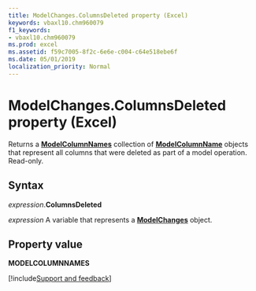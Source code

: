 ```yaml
---
title: ModelChanges.ColumnsDeleted property (Excel)
keywords: vbaxl10.chm960079
f1_keywords:
- vbaxl10.chm960079
ms.prod: excel
ms.assetid: f59c7005-8f2c-6e6e-c004-c64e518ebe6f
ms.date: 05/01/2019
localization_priority: Normal
---
```



# ModelChanges.ColumnsDeleted property (Excel)

Returns a **[ModelColumnNames](Excel.modelcolumnnames.md)** collection of **[ModelColumnName](Excel.modelcolumnname.md)** objects that represent all columns that were deleted as part of a model operation. Read-only.


## Syntax

_expression_.**ColumnsDeleted**

_expression_ A variable that represents a **[ModelChanges](Excel.modelchanges.md)** object.


## Property value

**MODELCOLUMNNAMES**




[!include[Support and feedback](~/includes/feedback-boilerplate.md)]